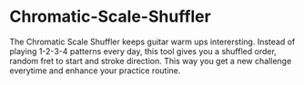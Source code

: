 # Chromatic-Scale-Shuffler
The Chromatic Scale Shuffler keeps guitar warm ups interersting. Instead of playing 1-2-3-4 patterns every day, this tool gives you a shuffled order, random fret to start and stroke direction. This way you get a new challenge everytime and enhance your practice routine.

